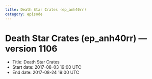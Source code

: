 ```yaml
---
title: Death Star Crates (ep_anh40rr)
category: episode
---
```


# Death Star Crates (ep_anh40rr) — version 1106



  * Title: Death Star Crates
  * Start date: 2017-08-03 19:00 UTC
  * End date: 2017-08-24 19:00 UTC

